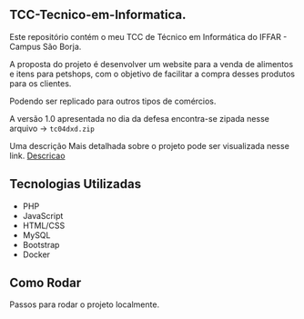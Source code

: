 ## TCC-Tecnico-em-Informatica.
Este repositório contém o meu TCC de Técnico em Informática do IFFAR - Campus São Borja.

A proposta do projeto é desenvolver um website para a venda de alimentos e itens para petshops, com o objetivo de facilitar a compra desses produtos para os clientes.

Podendo ser replicado para outros tipos de comércios.

A versão 1.0 apresentada no dia da defesa encontra-se zipada nesse arquivo ->  `tc04dxd.zip`

Uma descrição Mais detalhada sobre o projeto pode ser visualizada nesse link.
[Descricao](descricao.md)

## Tecnologias Utilizadas
- PHP
- JavaScript
- HTML/CSS
- MySQL
- Bootstrap
- Docker

## Como Rodar
Passos para rodar o projeto localmente.

